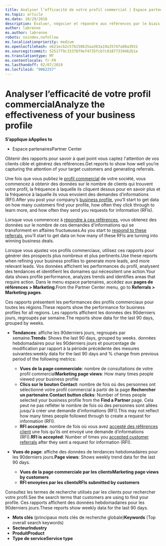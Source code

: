 ```yaml
---
title: Analyser l’efficacité de votre profil commercial | Espace partenaires
ms.topic: article
ms.date: 10/29/2018
description: Évaluer, négocier et répondre aux références par le biais de l'Espace partenaires.
author: labrenne
ms.author: labrenne
robots: noindex,nofollow
ms.localizationpriority: medium
ms.openlocfilehash: e621ecb2c57b150b35aa363a19a35747a88a3931
ms.sourcegitcommit: 5251779c33378f9ef4735fcb7c91877339462b1e
ms.translationtype: MT
ms.contentlocale: fr-FR
ms.lasthandoff: 02/07/2019
ms.locfileid: "9062257"
---
```

# <a name="analyze-the-effectiveness-of-your-business-profile"></a><span data-ttu-id="843d2-103">Analyser l’efficacité de votre profil commercial</span><span class="sxs-lookup"><span data-stu-id="843d2-103">Analyze the effectiveness of your business profile</span></span>
<!-- 
https://go.microsoft.com/fwlink/?linkid=849120
-->

**<span data-ttu-id="843d2-104">S’applique à</span><span class="sxs-lookup"><span data-stu-id="843d2-104">Applies to</span></span>**

-  <span data-ttu-id="843d2-105">Espace partenaires</span><span class="sxs-lookup"><span data-stu-id="843d2-105">Partner Center</span></span>

<span data-ttu-id="843d2-106">Obtenir des rapports pour savoir à quel point vous captez l'attention de vos clients cible et générez des références.</span><span class="sxs-lookup"><span data-stu-id="843d2-106">Get reports to show how well you’re capturing the attention of your target customers and generating referrals.</span></span>

<span data-ttu-id="843d2-107">Une fois que vous publiez le [profil commercial](create-a-marketing-profile.md) de votre société, vous commencez à obtenir des données sur le nombre de clients qui trouvent votre profil, la fréquence à laquelle ils cliquent dessus pour en savoir plus et la fréquence à laquelle ils vous envoient des demandes d’informations (RFI).</span><span class="sxs-lookup"><span data-stu-id="843d2-107">After you post your company’s [business profile](create-a-marketing-profile.md), you’ll start to get data on how many customers find your profile, how often they click through to learn more, and how often they send you requests for information (RFIs).</span></span> 

<span data-ttu-id="843d2-108">Lorsque vous commencez à [répondre à ces références](responding-to-referrals.md), vous obtenez des données sur le nombre de ces demandes d'informations qui se transforment en affaires fructueuses.</span><span class="sxs-lookup"><span data-stu-id="843d2-108">As you start to [respond to these referrals](responding-to-referrals.md), you’ll start to get data on how many of these RFIs are turning into winning business deals.</span></span>

<span data-ttu-id="843d2-109">Lorsque vous ajustez vos profils commerciaux, utilisez ces rapports pour générer des prospects plus nombreux et plus pertinents.</span><span class="sxs-lookup"><span data-stu-id="843d2-109">Use these reports when refining your business profiles to generate more leads, and more relevant leads.</span></span> <span data-ttu-id="843d2-110">Vos données affichent les performances du profil, analysent des tendances et identifient les domaines qui nécessitent une action.</span><span class="sxs-lookup"><span data-stu-id="843d2-110">Your data shows profile performance, analyzes trends and identifies areas that require action.</span></span> <span data-ttu-id="843d2-111">Dans le menu espace partenaires, accédez aux **pages de références > Marketing**.</span><span class="sxs-lookup"><span data-stu-id="843d2-111">From the Partner Center menu, go to **Referrals > Marketing pages**.</span></span>

<span data-ttu-id="843d2-112">Ces rapports présentent les performances des profils commerciaux pour toutes les régions.</span><span class="sxs-lookup"><span data-stu-id="843d2-112">These reports show the performance for business profiles for all regions.</span></span> <span data-ttu-id="843d2-113">Les rapports affichent les données des 90derniers jours, regroupés par semaine.</span><span class="sxs-lookup"><span data-stu-id="843d2-113">The reports show data for the last 90 days, grouped by weeks.</span></span>

*  <span data-ttu-id="843d2-114">**Tendances**: affiche les 90derniers jours, regroupés par semaine.</span><span class="sxs-lookup"><span data-stu-id="843d2-114">**Trends**: Shows the last 90 days, grouped by weeks.</span></span> <span data-ttu-id="843d2-115">données hebdomadaires pour les 90derniers jours et pourcentage de modification par rapport à la période précédente des mesures suivantes:</span><span class="sxs-lookup"><span data-stu-id="843d2-115">weekly data for the last 90 days and % change from previous period of the following metrics:</span></span>

   * <span data-ttu-id="843d2-116">**Vues de la page commerciale**: nombre de consultations de votre profil commercial</span><span class="sxs-lookup"><span data-stu-id="843d2-116">**Marketing page views**: How many times people viewed your business profile</span></span>
   * <span data-ttu-id="843d2-117">**Clics sur le bouton Contact**: nombre de fois où des personnes ont sélectionné votre profil commercial à partir de la page **Rechercher un partenaire**.</span><span class="sxs-lookup"><span data-stu-id="843d2-117">**Contact button clicks**: Number of times people selected your business profile from the **Find a Partner** page.</span></span> <span data-ttu-id="843d2-118">Cela peut ne pas refléter le nombre de fois où des personnes sont allées jusqu'à créer une demande d’informations (RFI).</span><span class="sxs-lookup"><span data-stu-id="843d2-118">This may not reflect how many times people followed through to create a request for information (RFI).</span></span>
   * <span data-ttu-id="843d2-119">**RFI acceptée**: nombre de fois où vous avez [accepté des références client](responding-to-referrals.md) une fois qu’ils ont envoyé une demande d’informations (RFI).</span><span class="sxs-lookup"><span data-stu-id="843d2-119">**RFI is accepted**: Number of times you [accepted customer referrals](responding-to-referrals.md) after they sent a request for information (RFI).</span></span>


*  <span data-ttu-id="843d2-120">**Vues de page**: affiche des données de tendances hebdomadaires pour les 90derniers jours.</span><span class="sxs-lookup"><span data-stu-id="843d2-120">**Page views**: Shows weekly trend data for the last 90 days.</span></span>
   *  **<span data-ttu-id="843d2-121">Vues de la page commerciale par les clients</span><span class="sxs-lookup"><span data-stu-id="843d2-121">Marketing page views by customers</span></span>**
   *  **<span data-ttu-id="843d2-122">RFI envoyées par les clients</span><span class="sxs-lookup"><span data-stu-id="843d2-122">RFIs submitted by customers</span></span>**

<span data-ttu-id="843d2-123">Consultez les termes de recherche utilisés par les clients pour rechercher votre profil.</span><span class="sxs-lookup"><span data-stu-id="843d2-123">See the search terms that customers are using to find your profile.</span></span> <span data-ttu-id="843d2-124">Ces rapports affichent des données hebdomadaires pour les 90derniers jours.</span><span class="sxs-lookup"><span data-stu-id="843d2-124">These reports show weekly data for the last 90 days.</span></span>

*  <span data-ttu-id="843d2-125">**Mots clés** (principaux mots clés de recherche globale)</span><span class="sxs-lookup"><span data-stu-id="843d2-125">**Keywords** (Top overall search keywords)</span></span> 
*  **<span data-ttu-id="843d2-126">Secteur</span><span class="sxs-lookup"><span data-stu-id="843d2-126">Industry</span></span>**
*  **<span data-ttu-id="843d2-127">Produit</span><span class="sxs-lookup"><span data-stu-id="843d2-127">Product</span></span>**
*  **<span data-ttu-id="843d2-128">Type de service</span><span class="sxs-lookup"><span data-stu-id="843d2-128">Service type</span></span>**

